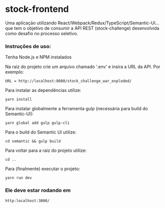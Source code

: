 # stock-frontend
Uma aplicação utilizando React/Webpack/Redux/TypeScript/Semantic-UI... que tem o objetivo de consumir a API REST (stock-challenge) desenvolvida como desafio no processo seletivo.


### Instruções de uso:
Tenha Node.js e NPM instalados

Na raiz do projeto crie um arquivo chamado '.env' e insira a URL da API. Por exemplo:
```
URL = http://localhost:8080/stock_challenge_war_exploded/
```


Para instalar as dependências utilize:
```
yarn install
```

Para instalar globalmente a ferramenta gulp (necessária para build do Semantic-UI):
```
yarn global add gulp gulp-cli
```

Para o build do Semantic UI utilize:
```
cd semantic && gulp build
```

Para voltar para a raiz do projeto utilize:
```
cd ..
```

Para (finalmente) executar o projeto:
```
yarn run dev
```
### Ele deve estar rodando em
```
http:localhost:3000/
```
